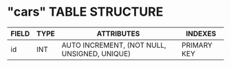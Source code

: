 <!-- # CONSEGNA
 Modellizzare la struttura di una tabella per memorizzare tutti i dati riguardanti delle auto usate messe in vendita da un concessionario -->

# "cars" TABLE STRUCTURE

| FIELD | TYPE | ATTRIBUTES                                   | INDEXES     |
| ----- | ---- | -------------------------------------------- | ----------- |
| id    | INT  | AUTO INCREMENT, (NOT NULL, UNSIGNED, UNIQUE) | PRIMARY KEY |



